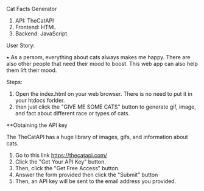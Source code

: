 Cat Facts Generator
1. API: TheCatAPI
2. Frontend: HTML
3. Backend: JavaScript


User Story:

• As a persom, everything about cats always makes me happy.
There are also other people that need their mood to boost.
This web app can also help them lift their mood.


Steps:
1. Open the index.html on your web browser. There is no need to put it in your htdocs forlder.
2. then just click the "GIVE ME SOME CATS" button to generate gif, image, and fact about different race or types of cats.


**Obtaining the API key

The TheCatAPI has a huge library of images, gifs, and information about cats.
1. Go to this link https://thecatapi.com/
2. Click the "Get Your API Key" button.
3. Then, click the "Get Free Access" button.
4. Answer the form provided then click the "Submit" button
5. Then, an API key will be sent to the email address you provided.
